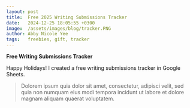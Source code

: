 ```yaml
---
layout: post
title:  Free 2025 Writing Submissions Tracker
date:   2024-12-25 18:05:55 +0300
image:  /assets/images/blog/tracker.PNG
author: Abby Nicole Yee
tags:   freebies, gift, tracker
---
```


**Free Writing Submissions Tracker**

Happy Holidays! I created a free writing submissions tracker in Google Sheets. 

> Dolorem ipsum quia dolor sit amet, consectetur, adipisci velit, sed quia non numquam eius modi tempora incidunt ut labore et dolore magnam aliquam quaerat voluptatem.


